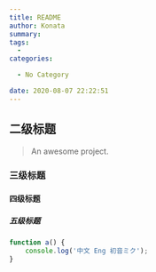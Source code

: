 ```yaml
---
title: README
author: Konata
summary: 
tags: 
  - 
categories: 

  - No Category

date: 2020-08-07 22:22:51
---
```


## 二级标题

> An awesome project.

### 三级标题

#### 四级标题

##### 五级标题

``` js
function a() {
    console.log('中文 Eng 初音ミク');
}
```
